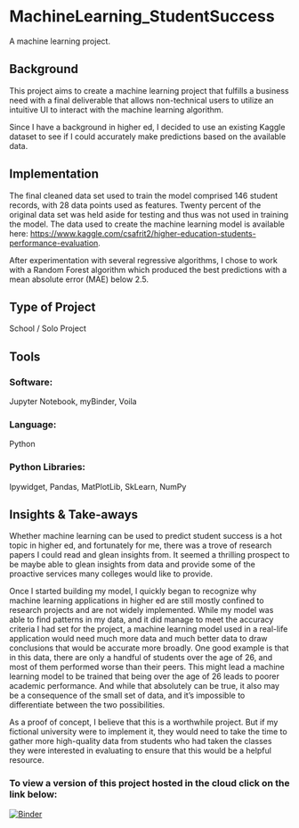 # MachineLearning_StudentSuccess
A machine learning project. 

## Background 

This project aims to create a machine learning project that fulfills a business need with a final deliverable that allows non-technical users to utilize an intuitive UI to interact with the machine learning algorithm. 

Since I have a background in higher ed, I decided to use an existing Kaggle dataset to see if I could accurately make predictions based on the available data. 


## Implementation 

The final cleaned data set used to train the model comprised 146 student records, with 28 data points used as features. Twenty percent of the original data set was held aside for testing and thus was not used in training the model. The data used to create the machine learning model is available here: https://www.kaggle.com/csafrit2/higher-education-students-performance-evaluation. 

After experimentation with several regressive algorithms, I chose to work with a Random Forest algorithm which produced the best predictions with a mean absolute error (MAE) below 2.5. 


## Type of Project 
School / Solo Project


## Tools

### Software: 

Jupyter Notebook, myBinder, Voila

### Language: 

Python

### Python Libraries: 

Ipywidget, Pandas, MatPlotLib, SkLearn, NumPy


## Insights & Take-aways 

Whether machine learning can be used to predict student success is a hot topic in higher ed, and fortunately for me, there was a trove of research papers I could read and glean insights from. It seemed a thrilling prospect to be maybe able to glean insights from data and provide some of the proactive services many colleges would like to provide. 
           
Once I started building my model, I quickly began to recognize why machine learning applications in higher ed are still mostly confined to research projects and are not widely implemented. While my model was able to find patterns in my data, and it did manage to meet the accuracy criteria I had set for the project, a machine learning model used in a real-life application would need much more data and much better data to draw conclusions that would be accurate more broadly. One good example is that in this data, there are only a handful of students over the age of 26, and most of them performed worse than their peers. This might lead a machine learning model to be trained that being over the age of 26 leads to poorer academic performance. And while that absolutely can be true, it also may be a consequence of the small set of data, and it’s impossible to differentiate between the two possibilities. 
            
As a proof of concept, I believe that this is a worthwhile project. But if my fictional university were to implement it, they would need to take the time to gather more high-quality data from students who had taken the classes they were interested in evaluating to ensure that this would be a helpful resource. 


### To view a version of this project hosted in the cloud click on the link below:
[![Binder](https://mybinder.org/badge_logo.svg)](https://mybinder.org/v2/gh/eyarrow/MachineLearning_StudentSuccess/HEAD)
